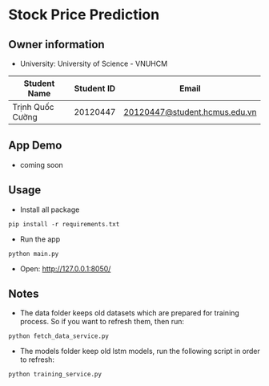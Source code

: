 # Stock Price Prediction

## Owner information

- University: University of Science - VNUHCM

| Student Name     | Student ID | Email                         |
| ---------------- | ---------- | ----------------------------- |
| Trịnh Quốc Cường | 20120447   | 20120447@student.hcmus.edu.vn |

## App Demo

- coming soon

## Usage
- Install all package
```
pip install -r requirements.txt
```

- Run the app
```
python main.py
```

- Open: http://127.0.0.1:8050/

## Notes
- The data folder keeps old datasets which are prepared for training process. So if you want to refresh them, then run:

```
python fetch_data_service.py
```

- The models folder keep old lstm models, run the following script in order to refresh:

```
python training_service.py
```
